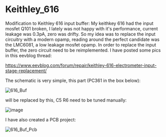 # Keithley_616
Modification to Keithley 616 input buffer:
My keithkey 616 had the input mosfet Q101 broken,
I lately was not happy with it's performance, current leakage was 0.3pA, zero was drifty.
So my idea was to replace the input circuitry with a modern opamp, reading around the
perfect candidate was the LMC6081, a low leakage mosfet opamp.
In order to replace the input buffer, the zero circuit need to be reimplemented.
I have posted some pics in this eevblog thread:

https://www.eevblog.com/forum/repair/keithley-616-electrometer-input-stage-replacement/

The schematic is very simple, this part (PC361 in the box below):

![616_Buf](https://user-images.githubusercontent.com/50676392/225948453-17ec0acf-9ab4-45ff-bf26-65b1070dc738.PNG)

will be replaced by this, C5 R6 need to be tuned manually:

![image](https://user-images.githubusercontent.com/50676392/226322915-b127753d-e61b-4509-9898-5abb66d03c72.png)

I have also created a PCB project:

![616_Buf_Pcb](https://user-images.githubusercontent.com/50676392/235374712-fbfd2a8d-37c3-4556-ad95-46c364081130.PNG)
